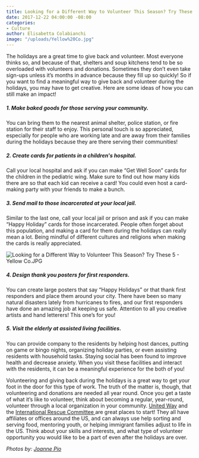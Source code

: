 ```yaml
---
title: Looking for a Different Way to Volunteer This Season? Try These 5
date: 2017-12-22 04:00:00 -08:00
categories:
- Culture
author: Elisabetta Colabianchi
image: "/uploads/Yellow%20Co.jpg"
---
```


The holidays are a great time to give back and volunteer. Most everyone thinks so, and because of that, shelters and soup kitchens tend to be so overloaded with volunteers and donations. Sometimes they don’t even take sign-ups unless it’s months in advance because they fill up so quickly! So if you want to find a meaningful way to give back and volunteer during the holidays, you may have to get creative. Here are some ideas of how you can still make an impact!

##### 1. Make baked goods for those serving your community.

You can bring them to the nearest animal shelter, police station, or fire station for their staff to enjoy. This personal touch is so appreciated, especially for people who are working late and are away from their families during the holidays because they are there serving their communities!

##### 2. Create cards for patients in a children's hospital.

Call your local hospital and ask if you can make “Get Well Soon” cards for the children in the pediatric wing. Make sure to find out how many kids there are so that each kid can receive a card! You could even host a card-making party with your friends to make a bunch.

##### 3. Send mail to those incarcerated at your local jail.

Similar to the last one, call your local jail or prison and ask if you can make “Happy Holiday” cards for those incarcerated. People often forget about this population, and making a card for them during the holidays can really mean a lot. Being mindful of different cultures and religions when making the cards is really appreciated.

![Looking for a Different Way to Volunteer This Season? Try These 5 - Yellow Co.JPG](/uploads/IMG_2011.JPG)

##### 4. Design thank you posters for first responders.

You can create large posters that say “Happy Holidays” or that thank first responders and place them around your city. There have been so many natural disasters lately from hurricanes to fires, and our first responders have done an amazing job at keeping us safe. Attention to all you creative artists and hand letterers! This one’s for you!

##### 5. Visit the elderly at assisted living facilities.

You can provide company to the residents by helping host dances, putting on game or bingo nights, organizing holiday parties, or even assisting residents with household tasks. Staying social has been found to improve health and decrease anxiety. When you visit these facilities and interact with the residents, it can be a meaningful experience for the both of you!

Volunteering and giving back during the holidays is a great way to get your foot in the door for this type of work. The truth of the matter is, though, that volunteering and donations are needed all year round. Once you get a taste of what it’s like to volunteer, think about becoming a regular, year-round, volunteer through a local organization in your community. [United Way](https://www.unitedway.org/) and the [International Rescue Committee ](https://www.rescue.org/)are great places to start! They all have affiliates or offices around the US, and can always use help sorting and serving food, mentoring youth, or helping immigrant families adjust to life in the US. Think about your skills and interests, and what type of volunteer opportunity you would like to be a part of even after the holidays are over.

_Photos by: [Joanne Pio](http://www.joannepio.com/)_